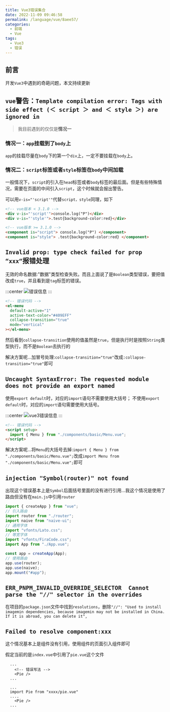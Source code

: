 ```yaml
---
title: Vue3错误集合
date: 2022-11-09 09:46:58
permalink: /language/vue/8aee57/
categories:
  - 前端
  - Vue
tags:
  - Vue3
  - 错误
---
```


## 前言

开发`Vue3`中遇到的奇葩问题，本文持续更新

<!-- more -->

<InArticleAdsense
    data-ad-client="ca-pub-1725717718088510"
    data-ad-slot="7426219401">
</InArticleAdsense>

## `vue`警告：`Template compilation error: Tags with side effect (＜ script ＞ and ＜ style ＞) are ignored in`

> 我目前遇到的仅仅是**情况一**

### 情况一：`app`挂载到了`body`上

`app`的挂载尽量在`body`下的第一个`div`上，一定不要挂载在`body`上。

### 情况二：`script`标签或者`style`标签在`body`中间加载

一般情况下，`script`的引入在`head`标签或者`body`标签的最后面。但是有些特殊情况，需要在页面的中间引入`script`，这个时候就会报出警告。

可以用`v-is="'script'"`代替`script，style`同理，如下

``` html
<!-- vue版本 < 3.1.0 -->
<div v-is="'script'">console.log("P")</div>
<div v-is="'style'">.test{background-color:red}</div>

<!-- vue版本 >= 3.1.0 -->
<component is="script"> console.log("P") </component>
<component is="style"> .test{background-color:red} </component>
```

## `Invalid prop: type check failed for prop “xxx“`报错处理

无效的命名数据:"数据"类型检查失败。而且上面说了是`Boolean`类型错误，要把值改成`true`，并且看到是`tag`标签的错误。

:::center
![错误信息](https://cdn.jsdelivr.net/gh/xingcxb/blog_img@blog1/开发语言/Vue/Snipaste_2022-11-09_11-25-46.png)
:::

``` html
<!-- 错误代码 -->
<el-menu
  default-active="1"
  active-text-color="#409EFF"
  collapse-transition="true"
  mode="vertical"
></el-menu>
```

然后看到`collapse-transition`使用的值虽然是`true`，但是执行时是按照`String`类型执行，而不是`Boolean`去执行的

解决方案呢...加冒号处理:`collapse-transition="true"`改成`:collapse-transition="true"`即可

## `Uncaught SyntaxError: The requested module does not provide an export named`

使用`export default`时，对应的`import`语句不需要使用大括号；
不使用`export default`时，对应的`import`语句需要使用大括号。

:::center
![vue3错误信息](https://cdn.jsdelivr.net/gh/xingcxb/blog_img@blog1/开发语言/Vue/Snipaste_2022-11-09_16-28-28.png)
:::

``` html
<!-- 错误代码 -->
<script setup>
  import { Menu } from "./components/basic/Menu.vue";
</script>
```

解决方案呢...将`Menu`的大括号去掉:`import { Menu } from "./components/basic/Menu.vue";`改成`import Menu from "./components/basic/Menu.vue";`即可

## `injection "Symbol(router)" not found`

出现这个错误基本上是`Symbol`后面括号里面的没有进行引用...我这个情况是使用了路由但没有在`main.js`中引用`router`

``` javascript
import { createApp } from "vue";
// 引入路由
import router from "./router";
import naive from "naive-ui";
// 通用字体
import "vfonts/Lato.css";
// 等宽字体
import "vfonts/FiraCode.css";
import App from "./App.vue";

const app = createApp(App);
// 使用路由
app.use(router);
app.use(naive);
app.mount("#app");
```
## `ERR_PNPM_INVALID_OVERRIDE_SELECTOR  Cannot parse the "//" selector in the overrides`

在项目的`package.json`文件中找到`resolutions`，删除`"//": "Used to install imagemin dependencies, because imagemin may not be installed in China. If it is abroad, you can delete it",`

## `Failed to resolve component:xxx`

这个情况基本上是组件没有引用，使用组件的页面引入组件即可

假定当前的是`index.vue`中引用了`pie.vue`这个文件

``` vue
  ...
    <!-- 错误写法 -->
    <Pie />
  ...
```

``` vue
  ...
  import Pie from "xxxx/pie.vue"
  ....
    <Pie />
  ...
```
